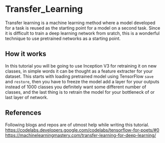 # Transfer_Learning
Transfer learning is a machine learning method where a model developed for a task is reused as the starting point for a model on a second task.
Since it is difficult to train a deep learning network from sratch, this is a wonderful technique to use pretrained networks as a starting point. 
## How it works 
In this tutorial you will be going to use Inception V3 for retraining it on new classes, in simple words it can be thought as a feature extracter for your dataset. 
This starts with loading pretrained model using TensorFlow `save` and `restore`, then you have to freeze the model add a layer for your outputs instead of 1000 classes you definitely want some different number of classes, and the last thing is to retrain the model for your bottleneck of or last layer of network. 

## References 
Following blogs and repos are of utmost help while writing this tutorial.   
https://codelabs.developers.google.com/codelabs/tensorflow-for-poets/#0
https://machinelearningmastery.com/transfer-learning-for-deep-learning/
